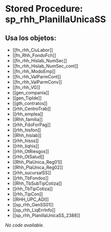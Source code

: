 # Stored Procedure: sp_rhh_PlanillaUnicaSS

## Usa los objetos:
- [[fn_rhh_CiuLabor]]
- [[fn_Rhh_FondoFch]]
- [[fn_rhh_Hislab_NumSec]]
- [[fn_rhh_Hislab_NumSec_cont]]
- [[fn_rhh_ModoEmp]]
- [[fn_rhh_ValParmCont]]
- [[fn_rhh_ValParmConv]]
- [[fn_rhh_VG]]
- [[gen_compania]]
- [[gen_TipIde]]
- [[gth_contratos]]
- [[rhh_CentroTrab]]
- [[rhh_emplea]]
- [[Rhh_familia]]
- [[rhh_FdoForPag]]
- [[rhh_hisfon]]
- [[Rhh_hislab]]
- [[rhh_hisss]]
- [[rhh_liqhis]]
- [[rhh_OtRiesgos]]
- [[rhh_OtSalud]]
- [[Rhh_PlaUnica_Reg01]]
- [[Rhh_PlaUnica_Reg02]]
- [[rhh_sucursalSS]]
- [[rhh_TbFondos]]
- [[Rhh_TbSubTipCotiza]]
- [[rhh_TbTipCotiza]]
- [[rhh_TipCon]]
- [[RHH_UPC_ADI]]
- [[sp_rhh_GenSS01]]
- [[sp_rhh_LiqErrInfo]]
- [[sp_rhh_PlanillaUnicaSS_2388]]

*No code available.*
